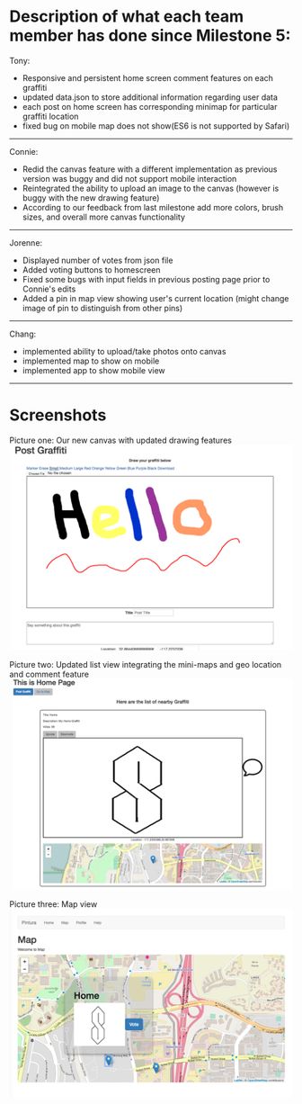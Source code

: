 # Description of what each team member has done since Milestone 5:

Tony:
- Responsive and persistent home screen comment features on each graffiti
- updated data.json to store additional information regarding user data
- each post on home screen has corresponding minimap for particular graffiti location
- fixed bug on mobile map does not show(ES6 is not supported by Safari)

---

Connie:
- Redid the canvas feature with a different implementation as previous version
  was buggy and did not support mobile interaction
- Reintegrated the ability to upload an image to the canvas (however is buggy with the
  new drawing feature)
- According to our feedback from last milestone add more colors, brush sizes, and 
  overall more canvas functionality

---

Jorenne:
- Displayed number of votes from json file
- Added voting buttons to homescreen
- Fixed some bugs with input fields in previous posting page prior to Connie's edits
- Added a pin in map view showing user's current location (might change image of pin
  to distinguish from other pins)

---

Chang:
- implemented ability to upload/take photos onto canvas
- implemented map to show on mobile
- implemented app to show mobile view

---

# Screenshots 
Picture one: Our new canvas with updated drawing features
![alt tag](/images/milestone7pic1.JPG)

Picture two: Updated list view integrating the mini-maps and geo location and comment feature
![alt tag](/images/milestone7pic2.JPG)

Picture three: Map view
![alt tag](/images/milestone7pic3.JPG)
